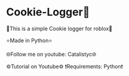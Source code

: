# Cookie-Logger🍪
💎This is a simple Cookie logger for roblox💎

⭐Made in Python⭐

🌐Follow me on youtube: Catalistyc🌐

⚙️Tutorial on Youtube⚙️
❗Requirements: Python❗

